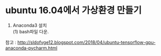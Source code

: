 # ubuntu 16.04에서 가상환경 만들기
1. Anaconda3 설치 <br>
(1) bash파일 다운. <br>

 참고 : http://sldofvge12.blogspot.com/2018/04/ubuntu-tensorflow-gpu-anaconda-pycharm.html


